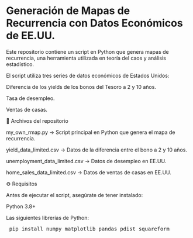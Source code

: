 # Generación de Mapas de Recurrencia con Datos Económicos de EE.UU.

Este repositorio contiene un script en Python que genera mapas de recurrencia, una herramienta utilizada en teoría del caos y análisis estadístico.

El script utiliza tres series de datos económicos de Estados Unidos:

Diferencia de los yields de los bonos del Tesoro a 2 y 10 años.

Tasa de desempleo.

Ventas de casas.




📂 Archivos del repositorio

my_own_rmap.py → Script principal en Python que genera el mapa de recurrencia.

yield_data_limited.csv → Datos de la diferencia entre el bono a 2 y 10 años.

unemployment_data_limited.csv → Datos de desempleo en EE.UU.

home_sales_data_limited.csv → Datos de ventas de casas en EE.UU.

⚙️ Requisitos

Antes de ejecutar el script, asegúrate de tener instalado:

Python 3.8+

Las siguientes librerías de Python:

<pre> pip install numpy matplotlib pandas pdist squareform </pre>
